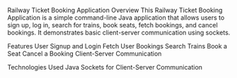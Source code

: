 Railway Ticket Booking Application
Overview
This Railway Ticket Booking Application is a simple command-line Java application that allows users to sign up, log in, search for trains, book seats, fetch bookings, and cancel bookings. It demonstrates basic client-server communication using sockets.

Features
User Signup and Login
Fetch User Bookings
Search Trains
Book a Seat
Cancel a Booking
Client-Server Communication

Technologies Used
Java
Sockets for Client-Server Communication
